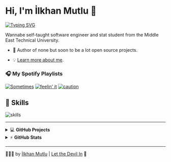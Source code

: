 # Hi, I'm İlkhan Mutlu 🔱
[![Typing SVG](https://readme-typing-svg.demolab.com?font=Fira+Code&pause=1000&color=F9A825&center=true&width=1000&lines=aut+viam+inveniam+aut+faciam+flectere+si+nequeo+superos+acheronta+movebo)](https://git.io/typing-svg)

Wannabe self-taught software engineer and stat student from the Middle East Technical University.

- 🔱 Author of none but soon to be a lot open source projects.
<!--
- 💼 Customer Success Engineer 
- 🌱 Building 
- 🤝 Co-Founder 
- 😎 Co-Founder 
- 🔏 Bug bounty hunter in free time.
- ☕ Coffee lover, turning it into code,
- 🎯 Wasting my time to save other people's time.
-->
- 💡 [Learn more about me](https://bio.link/dokks).

### 🎧 My Spotify Playlists

[![Sometimes](https://img.shields.io/badge/sometimes-%231DB954.svg?&style=for-the-badge&logo=spotify&logoColor=white)](https://open.spotify.com/playlist/5sdTXRhmNZ4Kam3Yfvafag?si=b90bb0ac9e4b4b21) 
[![feelin' it](https://img.shields.io/badge/feelin'%20it-%231DB954.svg?&style=for-the-badge&logo=spotify&logoColor=white)](https://open.spotify.com/playlist/7AICSlbm4Kfeu8tLgqkIOj?si=06b714a376324b37) 
[![caution](https://img.shields.io/badge/caution-%231DB954.svg?&style=for-the-badge&logo=spotify&logoColor=white)](https://open.spotify.com/playlist/0Z3IVAjr1fPooenHwi2rgE?si=9645fb7e818d4257) 


## 🔧 Skills

![skills](https://skillicons.dev/icons?i=html,css,php,wordpress,py,figma,vscode,cpp,&theme=dark)

---


<details>
    <summary>&#128187 <b>GitHub Projects</b></summary><br/>

<!--START_SECTION:activity-->
1. 
2. 
3. 
4. 
5. 
<!--END_SECTION:activity-->

</details>


<details>
    <summary>&#9889 <b>GitHub Stats</b></summary><br/>

[![d0kks's GitHub stats](https://github-readme-stats.vercel.app/api?username=d0kks)](https://github.com/anuraghazra/github-readme-stats)

</details>

<!-- extra repo pins

[![Readme Card](https://github-readme-stats.vercel.app/api/pin/?username=anuraghazra&repo=github-readme-stats)](https://github.com/anuraghazra/github-readme-stats) 

-->
---

🔱🔱🔱 by [İlkhan Mutlu](https://github.com/d0kks) | [Let the Devil In](https://youtu.be/_OhbOO2HBUw?si=yflzb4sONOAsWFqO&t=14) 🙏
